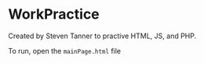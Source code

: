 # WorkPractice
Created by Steven Tanner to practive HTML, JS, and PHP. 

To run, open the `mainPage.html` file
